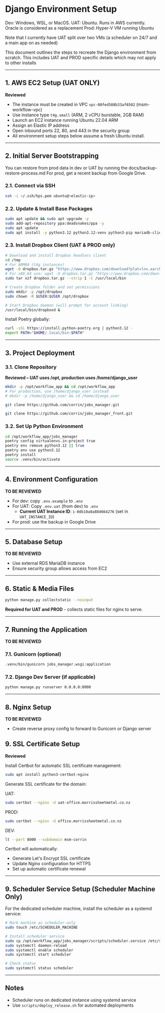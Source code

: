 # Django  Environment Setup

Dev: Windows, WSL, or MacOS.
UAT: Ubuntu. Runs in AWS currently.  Oracle is considered as a replacement
Prod: Hyper-V VM running Ubuntu

Note that I currently have UAT split over two VMs (a scheduler on 24/7 and a main app on as needed)

This document outlines the steps to recreate the Django environment from scratch. This includes UAT and PROD specific details which may not apply to other installs

---

## 1. AWS EC2 Setup (UAT ONLY)

**Reviewed**

* The instance must be created in VPC `vpc-00fed508b33af6502` (msm-workflow-vpc)
* Use instance type `t4g.small` (ARM, 2 vCPU burstable, 2GB RAM)
* Launch an EC2 instance running Ubuntu 22.04 ARM
* Assign an Elastic IP address
* Open inbound ports 22, 80, and 443 in the security group
* All environment setup steps below assume a fresh Ubuntu install.

---

## 2. Initial Server Bootstrapping

You can restore from prod data in dev or UAT by running the docs/backup-restore-process.md
For prod, get a recent backup from Google Drive.

### 2.1. Connect via SSH

```bash
ssh -i ~/.ssh/hps.pem ubuntu@<elastic-ip>
```

### 2.2. Update & Install Base Packages

```bash
sudo apt update && sudo apt upgrade -y
sudo add-apt-repository ppa:deadsnakes/ppa -y
sudo apt update
sudo apt install -y python3.12 python3.12-venv python3-pip mariadb-client git
```

### 2.3. Install Dropbox Client (UAT & PROD only)

```bash
# Download and install Dropbox headless client
cd /tmp
# For ARM64 (t4g instances)
wget -O dropbox.tar.gz "https://www.dropbox.com/download?plat=lnx.aarch64"
# For x86_64 use: wget -O dropbox.tar.gz "https://www.dropbox.com/download?plat=lnx.x86_64"
sudo tar xzf dropbox.tar.gz --strip 1 -C /usr/local/bin

# Create Dropbox folder and set permissions
sudo mkdir -p /opt/dropbox
sudo chown -R $USER:$USER /opt/dropbox

# Start Dropbox daemon (will prompt for account linking)
/usr/local/bin/dropboxd &
```

Install Poetry globally:

```bash
curl -sSL https://install.python-poetry.org | python3.12 -
export PATH="$HOME/.local/bin:$PATH"
```

---

## 3. Project Deployment

### 3.1. Clone Repository

**Reviewed – UAT uses /opt, production uses /home/django\_user**

```bash
mkdir -p /opt/workflow_app && cd /opt/workflow_app
# For production, use /home/django_user instead
# mkdir -p /home/django_user && cd /home/django_user

git clone https://github.com/corrin/jobs_manager.git

git clone https://github.com/corrin/jobs_manager_front.git

```

### 3.2. Set Up Python Environment


```bash
cd /opt/workflow_app/jobs_manager
poetry config virtualenvs.in-project true
poetry env remove python3.12 || true
poetry env use python3.12
poetry install
source .venv/bin/activate
```

---

## 4. Environment Configuration

**TO BE REVIEWED**

* For dev: copy `.env.example` to `.env`
* For UAT: Copy `.env.uat` (from dev) to `.env`
  * **Current UAT Instance ID**: `i-0db10a8a884664276` (set in `UAT_INSTANCE_ID`)
* For prod: use the backup in Google Drive

---

## 5. Database Setup

**TO BE REVIEWED**

* Use external RDS MariaDB instance
* Ensure security group allows access from EC2

---

## 6. Static & Media Files

```bash
python manage.py collectstatic --noinput
```

**Required for UAT and PROD** - collects static files for nginx to serve.

---

## 7. Running the Application

**TO BE REVIEWED**

### 7.1. Gunicorn (optional)

```bash
.venv/bin/gunicorn jobs_manager.wsgi:application
```

### 7.2. Django Dev Server (if applicable)

```bash
python manage.py runserver 0.0.0.0:8000
```

---

## 8. Nginx Setup

**TO BE REVIEWED**

* Create reverse proxy config to forward to Gunicorn or Django server

## 9. SSL Certificate Setup

**Reviewed**

Install Certbot for automatic SSL certificate management:

```bash
sudo apt install python3-certbot-nginx
```

Generate SSL certificate for the domain:

UAT:
```bash
sudo certbot --nginx -d uat-office.morrissheetmetal.co.nz
```
PROD:
```bash
sudo certbot --nginx -d office.morrissheetmetal.co.nz
```
DEV:
```bash
lt --port 8000 --subdomain msm-corrin
```

Certbot will automatically:
* Generate Let's Encrypt SSL certificate
* Update Nginx configuration for HTTPS
* Set up automatic certificate renewal

---

## 9. Scheduler Service Setup (Scheduler Machine Only)

For the dedicated scheduler machine, install the scheduler as a systemd service:

```bash
# Mark machine as scheduler-only
sudo touch /etc/SCHEDULER_MACHINE

# Install scheduler service
sudo cp /opt/workflow_app/jobs_manager/scripts/scheduler.service /etc/systemd/system/
sudo systemctl daemon-reload
sudo systemctl enable scheduler
sudo systemctl start scheduler

# Check status
sudo systemctl status scheduler
```

---

## Notes

* Scheduler runs on dedicated instance using systemd service
* Use `scripts/deploy_release.sh` for automated deployments
